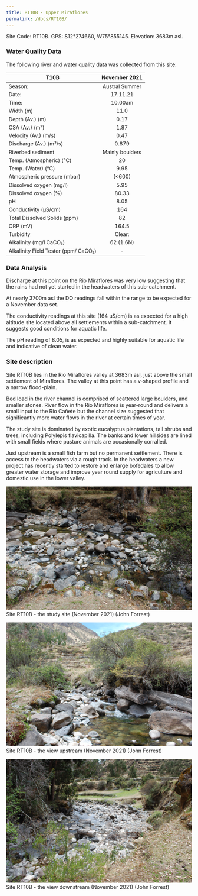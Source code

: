 ```yaml
---
title: RT10B - Upper Miraflores
permalink: /docs/RT10B/
---
```



Site Code: RT10B.  GPS: S12°274660, W75°855145. Elevation:
3683m asl.


### Water Quality Data

The following river and water quality data was collected from this site:

|     T10B                                    |      November 2021     |
|---------------------------------------------|:----------------------:|
|     Season:                                 |      Austral Summer    |
|     Date:                                   |         17.11.21       |
|     Time:                                   |         10.00am        |
|     Width (m)                               |           11.0         |
|     Depth (Av.) (m)                         |           0.17         |
|     CSA (Av.) (m²)                          |           1.87         |
|     Velocity (Av.) (m/s)                    |           0.47         |
|     Discharge (Av.) (m³/s)                  |          0.879         |
|     Riverbed sediment                       |     Mainly boulders    |
|     Temp. (Atmospheric) (°C)                |            20          |
|     Temp. (Water) (°C)                      |           9.95         |
|     Atmospheric pressure (mbar)             |          (<600)        |
|     Dissolved oxygen (mg/l)                 |           5.95         |
|     Dissolved oxygen (%)                    |          80.33         |
|     pH                                      |           8.05         |
|     Conductivity (µS/cm)                    |           164          |
|     Total Dissolved Solids (ppm)            |            82          |
|     ORP (mV)                                |          164.5         |
|     Turbidity                               |          Clear:        |
|     Alkalinity (mg/l CaCO₃)                 |        62 (1.6N)       |
|     Alkalinity Field Tester (ppm/ CaCO₃)    |            -           |


### Data Analysis
Discharge at this point on the Rio Miraflores was very low suggesting that the rains had not yet started in the headwaters of this sub-catchment.

At nearly 3700m asl the DO readings fall within the range to be expected for a November data set. 

The conductivity readings at this site (164 µS/cm) is as expected for a high altitude site located above all settlements within a sub-catchment. It suggests good conditions for aquatic life.

The pH reading of 8.05, is as expected and highly suitable for aquatic life and indicative of clean water. 


### Site description
Site RT10B lies in the Rio Miraflores valley at 3683m asl, just above the small settlement of Miraflores. The valley at this point has a v-shaped profile and a narrow flood-plain. 

Bed load in the river channel is comprised of scattered large boulders, and smaller stones. River flow in the Rio Miraflores is year-round and delivers a small input to the Rio Cañete but the channel size suggested that significantly more water flows in the river at certain times of year.

The study site is dominated by exotic eucalyptus plantations, tall shrubs and trees, including Polylepis flavicapilla. The banks and lower hillsides are lined with small fields where pasture animals are occasionally corralled. 

Just upstream is a small fish farm but no permanent settlement. There is access to the headwaters via a rough track. In the headwaters a new project has recently started to restore and enlarge bofedales to allow greater water storage and improve year round supply for agriculture and domestic use in the lower valley. 



![Site T10B - the study site. (John Forrest)](/assets/SiteDescriptions/T10/T10BSSite.JPG)
Site RT10B - the study site (November 2021) (John Forrest)


![Site T10B - the study site. (John Forrest)](/assets/SiteDescriptions/T10/T10BViewupstream.JPG)
Site RT10B - the view upstream (November 2021) (John Forrest)


![Site T10B - the study site. (John Forrest)](/assets/SiteDescriptions/T10/T10BViewdownstream.JPG)
Site RT10B - the view downstream (November 2021) (John Forrest)


